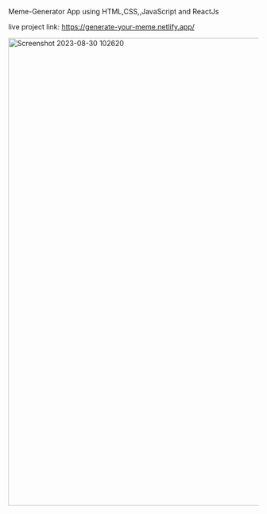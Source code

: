 Meme-Generator App 
using  HTML,CSS,,JavaScript and ReactJs

live project link: https://generate-your-meme.netlify.app/

<img width="942" alt="Screenshot 2023-08-30 102620" src="https://github.com/akks29/Meme-Generator/assets/94378042/8b4ad1ba-8cfc-42d7-8032-e01d694d2f35">

